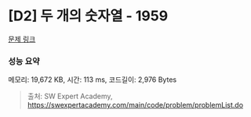 # [D2] 두 개의 숫자열 - 1959 

[문제 링크](https://swexpertacademy.com/main/code/problem/problemDetail.do?contestProbId=AV5PpoFaAS4DFAUq) 

### 성능 요약

메모리: 19,672 KB, 시간: 113 ms, 코드길이: 2,976 Bytes



> 출처: SW Expert Academy, https://swexpertacademy.com/main/code/problem/problemList.do